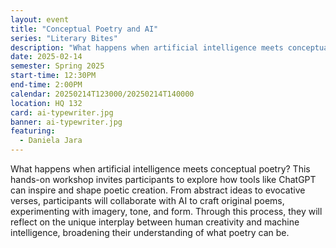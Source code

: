 ```yaml
---
layout: event
title: "Conceptual Poetry and AI"
series: "Literary Bites"
description: "What happens when artificial intelligence meets conceptual poetry?"
date: 2025-02-14
semester: Spring 2025
start-time: 12:30PM
end-time: 2:00PM
calendar: 20250214T123000/20250214T140000
location: HQ 132
card: ai-typewriter.jpg
banner: ai-typewriter.jpg
featuring:
  - Daniela Jara
---
```


What happens when artificial intelligence meets conceptual poetry? This hands-on workshop invites participants to explore how tools like ChatGPT can inspire and shape poetic creation. From abstract ideas to evocative verses, participants will collaborate with AI to craft original poems, experimenting with imagery, tone, and form. Through this process, they will reflect on the unique interplay between human creativity and machine intelligence, broadening their understanding of what poetry can be.

